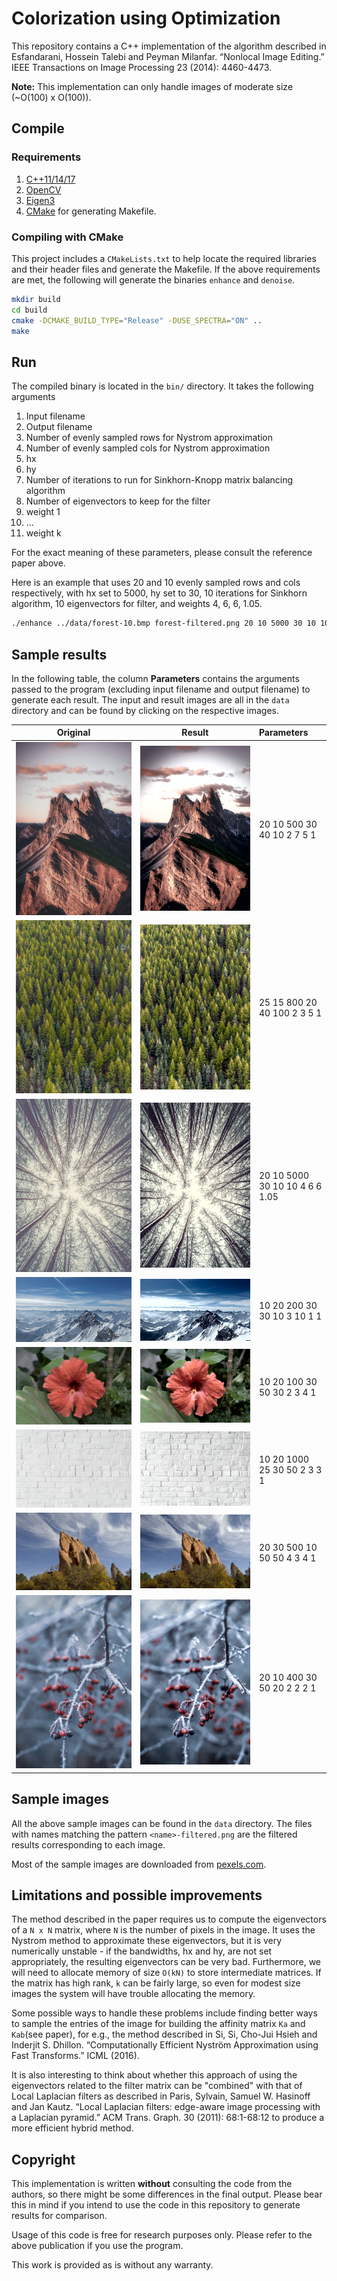 # Colorization using Optimization

This repository contains a C++ implementation of the algorithm described in 
Esfandarani, Hossein Talebi and Peyman Milanfar. “Nonlocal Image Editing.” IEEE Transactions on Image Processing 23 (2014): 4460-4473.

**Note:** This implementation can only handle images of moderate size (~O(100) x O(100)).

## Compile

### Requirements

1. [C++11/14/17](https://isocpp.org/)
1. [OpenCV](https://opencv.org/)
2. [Eigen3](https://eigen.tuxfamily.org/)
3. [CMake](https://cmake.org/) for generating Makefile.

### Compiling with CMake

This project includes a `CMakeLists.txt` to help locate the required libraries and their header files and generate the Makefile. If the above requirements are met, the following will generate the binaries `enhance` and `denoise`.

```bash
mkdir build
cd build
cmake -DCMAKE_BUILD_TYPE="Release" -DUSE_SPECTRA="ON" ..
make
```

## Run

The compiled binary is located in the `bin/` directory. It takes the following arguments

1. Input filename
2. Output filename 
3. Number of evenly sampled rows for Nystrom approximation
4. Number of evenly sampled cols for Nystrom approximation
5. hx
6. hy
7. Number of iterations to run for Sinkhorn-Knopp matrix balancing algorithm
8. Number of eigenvectors to keep for the filter
9. weight 1
10.  ...
11. weight k

For the exact meaning of these parameters, please consult the reference paper above.

Here is an example that uses 20 and 10 evenly sampled rows and cols respectively, with hx set to 5000, hy set to 30, 10 iterations for Sinkhorn algorithm, 10 eigenvectors for filter, and weights 4, 6, 6, 1.05.

```bash
./enhance ../data/forest-10.bmp forest-filtered.png 20 10 5000 30 10 10 4 6 6 1.05
```

## Sample results

In the following table, the column **Parameters**  contains the arguments passed to the program (excluding input filename and output filename) to generate each result. The input and result images are all in the `data` directory and can be found by clicking on the respective images.

Original                               | Result                                     | Parameters
:-------------:                        | :-----:                                    | :---------
![Original](data/canyon-dawn-20.bmp)   | ![Result](data/canyon-filtered.bmp)        | 20 10 500 30 40 10 2 7 5 1
![Original](data/conifer-10.bmp)       | ![Result](data/conifer-filtered.png)       | 25 15 800 20 40 100 2 3 5 1
![Original](data/forest-10.bmp)        | ![Result](data/forest-filtered.png)        | 20 10 5000 30 10 10 4 6 6 1.05
![Original](data/snow-mountain-15.bmp) | ![Result](data/snow-mountain-filtered.png) | 10 20 200 30 30 10 3 10 1 1
![Original](data/flower-50.bmp)        | ![Result](data/flower-filtered.png)        | 10 20 100 30 50 30 2 3 4 1
![Original](data/brickwall-20.bmp)     | ![Result](data/brickwall-filtered.png)     | 10 20 1000 25 30 50 2 3 3 1
![Original](data/rock2.jpg)            | ![Result](data/rock2-filtered.png)         | 20 30 500 10 50 50 4 3 4 1
![Original](data/red-cherries-10.bmp)  | ![Result](data/red-cherries-filtered.png)  | 20 10 400 30 50 20 2 2 2 1

## Sample images

All the above sample images can be found in the `data` directory. 
The files with names matching the pattern `<name>-filtered.png` are the 
filtered results corresponding to each image.

Most of the sample images are downloaded from [pexels.com](https://www.pexels.com/search/black-and-white/).

## Limitations and possible improvements

The method described in the paper requires us to compute the eigenvectors of a `N x N` matrix, where `N` is the number of pixels in the image. It uses the Nystrom method to approximate these eigenvectors, but it is very numerically unstable - if the bandwidths, hx and hy, are not set appropriately, the resulting eigenvectors can be very bad. Furthermore, we will need to allocate memory of size `O(kN)` to store intermediate matrices. If the matrix has high rank, `k` can be fairly large, so even for modest size images the system will have trouble allocating the memory.

Some possible ways to handle these problems include finding better ways to sample the entries of the image for building the affinity matrix `Ka` and `Kab`(see paper), for e.g., the method described in Si, Si, Cho-Jui Hsieh and Inderjit S. Dhillon. “Computationally Efficient Nyström Approximation using Fast Transforms.” ICML (2016).

It is also interesting to think about whether this approach of using the eigenvectors related to the filter matrix can be "combined" with that of Local Laplacian filters as described in 
Paris, Sylvain, Samuel W. Hasinoff and Jan Kautz. “Local Laplacian filters: edge-aware image processing with a Laplacian pyramid.” ACM Trans. Graph. 30 (2011): 68:1-68:12
to produce a more efficient hybrid method.

## Copyright

This implementation is written **without** consulting the code from the authors, so there might be some differences in the final output. Please bear this in mind if you intend to use the code in this repository to generate results for comparison.

Usage of this code is free for research purposes only. Please refer to the above publication if you use the program.

This work is provided as is without any warranty.
